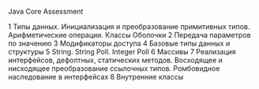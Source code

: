 Java Core Assessment

1 Типы данных. Инициализация и преобразование примитивных типов. Арифметические операции. Классы Оболочки
2 Передача параметров по значению
3 Модификаторы доступа
4 Базовые типы данных и структуры
5 String. String Poll. Integer Poll
6 Массивы
7 Реализация интерфейсов, дефолтных, статических методов. Восходящее и нисходящее преобразование ссылочных типов. 
 Ромбовидное наследование в интерфейсах
8 Внутренние классы
 

